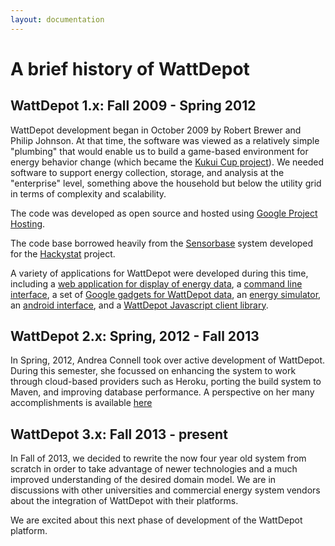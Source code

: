 ```yaml
---
layout: documentation
---
```

# A brief history of WattDepot

## WattDepot 1.x: Fall 2009 - Spring 2012

WattDepot development began in October 2009 by Robert Brewer and Philip Johnson.  At that time, the software was viewed as a relatively simple "plumbing" that would enable us to build a game-based environment for energy behavior change (which became the [Kukui Cup project](http://kukuicup.org)).  We needed software to support energy collection, storage, and analysis at the "enterprise" level, something above the household but below the utility grid in terms of complexity and scalability.

The code was developed as open source and hosted using [Google Project Hosting](https://code.google.com/p/wattdepot).

The code base borrowed heavily from the [Sensorbase](https://code.google.com/p/hackystat-sensorbase-uh/) system developed for the [Hackystat](https://code.google.com/p/hackystat/) project.

A variety of applications for WattDepot were developed during this time, including a [web application for display of energy data](http://code.google.com/p/wattdepot-apps/), a [command line interface](http://code.google.com/p/wattdepot-cli/), a set of [Google gadgets for WattDepot data](http://code.google.com/p/wattdepot-ui-googlegadgets/), an [energy simulator](http://code.google.com/p/wattdepot-simulation/), an [android interface](http://wiki.github.com/remyb/WattDroid/), and a [WattDepot Javascript client library](http://code.google.com/p/wattdepot-javascript-client/). 

## WattDepot 2.x: Spring, 2012 - Fall 2013

In Spring, 2012, Andrea Connell took over active development of WattDepot.  During this semester, she focussed on enhancing the system to work through cloud-based providers such as Heroku, porting the build system to Maven, and improving database performance. A perspective on her many accomplishments is available [here](https://code.google.com/p/wattdepot/issues/list?can=1&q=owner%3Aandreamconnell)

## WattDepot 3.x: Fall 2013 - present

In Fall of 2013, we decided to rewrite the now four year old system from scratch in order to take advantage of newer technologies and a much improved understanding of the desired domain model.  We are in discussions with other universities and commercial energy system vendors about the integration of WattDepot with their platforms.

We are excited about this next phase of development of the WattDepot platform. 






